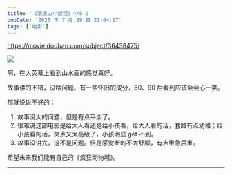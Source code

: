 ```yaml
---
title: '《浪浪山小妖怪》4/8.2'
pubDate: '2025 年 7 月 29 日 21:04:17'
tags: ['电影']
---
```



https://movie.douban.com/subject/36438475/

![](https://md.p1gd0g.cc/img1.doubanio.com/view/photo/s_ratio_poster/public/p2923770138.webp)

啊，在大荧幕上看到山水画的感觉真好。

故事讲的不错，没啥问题。有一些怀旧的成分，80、90 后看到应该会会心一笑。

那就说说不好的：

1. 故事没大的问题，但是有点平淡了。
2. 很难说这部电影是给大人看还是给小孩看，给大人看的话，套路有点幼稚；给小孩看的话，笑点又太高级了，小孩明显 get 不到。
3. 故事没讲完，这不是问题。但是感觉断的不太舒服，有点里急后重。

希望未来我们能有自己的《疯狂动物城》。

---


